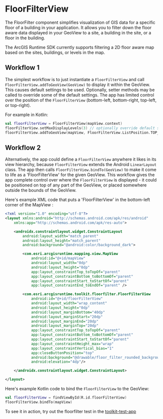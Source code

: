 # FloorFilterView

The FloorFilter component simplifies visualization of GIS data for a specific floor of a building in your application. It allows you to filter down the floor aware data displayed in your GeoView to a site, a building in the site, or a floor in the building.

The ArcGIS Runtime SDK currently supports filtering a 2D floor aware map based on the sites, buildings, or levels in the map.

## Workflow 1

The simplest workflow is to just instantiate a `FloorFilterView` and call `FloorFilterView.addToGeoView(GeoView)`
to display it within the GeoView. This causes default settings to be used. Optionally, setter methods may be called
to override some of the default settings. The app has limited control over the position of the `FloorFilterView`
(bottom-left, bottom-right, top-left, or top-right).

For example in Kotlin:

```kotlin
val floorFilterView = FloorFilterView(mapView.context)
floorFilterView.setMaxDisplayLevels(3) // optionally override default settings
floorFilterView.addToGeoView(mapView, FloorFilterView.ListPosition.TOP_END)
```

## Workflow 2

Alternatively, the app could define a `FloorFilterView` anywhere it likes in its view hierarchy, because `FloorFilterView` extends the
Android `LinearLayout` class. The app then calls `FloorFilterView.bindTo(GeoView)` to make it come to life as a 'FloorFilterView' for the given
GeoView. This workflow gives the app complete control over where the `FloorFilterView` is displayed - it could be positioned on
top of any part of the GeoView, or placed somewhere outside the bounds of the GeoView.

Here's example XML code that puts a 'FloorFilterView' in the bottom-left corner of the MapView :

```xml
<?xml version="1.0" encoding="utf-8"?>
<layout xmlns:android="http://schemas.android.com/apk/res/android"
    xmlns:app="http://schemas.android.com/apk/res-auto">

    <androidx.constraintlayout.widget.ConstraintLayout
        android:layout_width="match_parent"
        android:layout_height="match_parent"
        android:background="@android:color/background_dark">

        <com.esri.arcgisruntime.mapping.view.MapView
            android:id="@+id/mapView"
            android:layout_width="0dp"
            android:layout_height="0dp"
            app:layout_constraintTop_toTopOf="parent"
            app:layout_constraintBottom_toBottomOf="parent"
            app:layout_constraintStart_toStartOf="parent"
            app:layout_constraintEnd_toEndOf="parent" />

        <com.esri.arcgisruntime.toolkit.floorfilter.FloorFilterView
            android:id="@+id/floorFilterView"
            android:layout_width="wrap_content"
            android:layout_height="0dp"
            android:layout_marginBottom="40dp"
            android:layout_marginStart="20dp"
            android:layout_marginEnd="20dp"
            android:layout_marginTop="20dp"
            app:layout_constraintTop_toTopOf="parent"
            app:layout_constraintBottom_toBottomOf="parent"
            app:layout_constraintStart_toStartOf="parent"
            app:layout_constraintHeight_max="wrap"
            app:layout_constraintVertical_bias="1"
            app:closeButtonPosition="top"
            android:background="@drawable/floor_filter_rounded_background"
            android:elevation="4dp"/>

    </androidx.constraintlayout.widget.ConstraintLayout>

</layout>
```

Here's example Kotlin code to bind the `FloorFilterView` to the GeoView:

```kotlin
val floorFilterView = findViewById(R.id.floorFilterView)
floorFilterView.bindTo(mapView)
```

To see it in action, try out the floorfilter test in the [toolkit-test-app](https://github.com/Esri/arcgis-runtime-toolkit-android/tree/master/toolkit-test-app/src/main/java/com/esri/arcgisruntime/toolkit/test)
